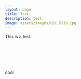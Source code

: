 ```yaml
---
layout: page
title: Test
description: test
image: assets/images/DSC_5219.jpg
---
```


This is a test.
<br>
<br>
<br><br><br><br><br>
cool
